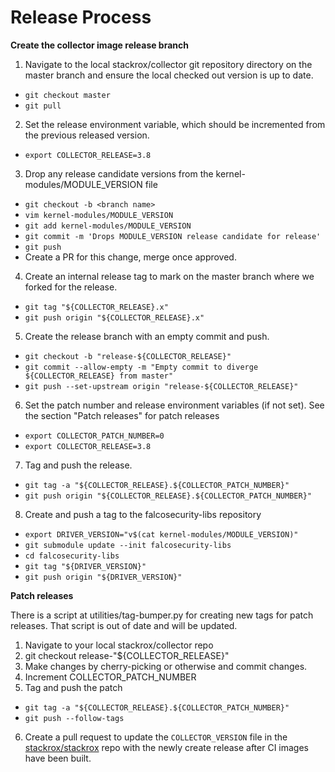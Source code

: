 # Release Process

**Create the collector image release branch**

1. Navigate to the local stackrox/collector git repository directory on the master branch and ensure the local checked out version is up to date.
  - `git checkout master`
  - `git pull`
2. Set the release environment variable, which should be incremented from the previous released version.
  - `export COLLECTOR_RELEASE=3.8`
3. Drop any release candidate versions from the kernel-modules/MODULE_VERSION file
  - `git checkout -b <branch name>`
  - `vim kernel-modules/MODULE_VERSION`
  - `git add kernel-modules/MODULE_VERSION`
  - `git commit -m 'Drops MODULE_VERSION release candidate for release'`
  - `git push`
  - Create a PR for this change, merge once approved.
4. Create an internal release tag to mark on the master branch where we forked for the release.
  - `git tag "${COLLECTOR_RELEASE}.x"`
  - `git push origin "${COLLECTOR_RELEASE}.x"`
5. Create the release branch with an empty commit and push.
  - `git checkout -b "release-${COLLECTOR_RELEASE}"`
  - `git commit --allow-empty -m "Empty commit to diverge ${COLLECTOR_RELEASE} from master"`
  - `git push --set-upstream origin "release-${COLLECTOR_RELEASE}"`
6. Set the patch number and release environment variables (if not set). See the section "Patch releases" for patch releases
  - `export COLLECTOR_PATCH_NUMBER=0`
  - `export COLLECTOR_RELEASE=3.8`
7. Tag and push the release.
  - `git tag -a "${COLLECTOR_RELEASE}.${COLLECTOR_PATCH_NUMBER}"`
  - `git push origin "${COLLECTOR_RELEASE}.${COLLECTOR_PATCH_NUMBER}"`
8. Create and push a tag to the falcosecurity-libs repository
  - `export DRIVER_VERSION="v$(cat kernel-modules/MODULE_VERSION)"`
  - `git submodule update --init falcosecurity-libs`
  - `cd falcosecurity-libs`
  - `git tag "${DRIVER_VERSION}"`
  - `git push origin "${DRIVER_VERSION}"`

**Patch releases**

There is a script at utilities/tag-bumper.py for creating new tags for patch releases.
That script is out of date and will be updated.

1. Navigate to your local stackrox/collector repo
2. git checkout release-"${COLLECTOR_RELEASE}"
3. Make changes by cherry-picking or otherwise and commit changes.
4. Increment COLLECTOR_PATCH_NUMBER
5. Tag and push the patch
  - `git tag -a "${COLLECTOR_RELEASE}.${COLLECTOR_PATCH_NUMBER}"`
  - `git push --follow-tags`
6. Create a pull request to update the `COLLECTOR_VERSION` file in the [stackrox/stackrox](https://github.com/stackrox/stackrox/) repo with the newly create release after CI images have been built.
